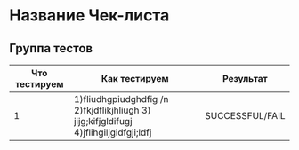 # Название Чек-листа
## Группа тестов
|Что тестируем | Как тестируем | Результат |
|------        |--------       |-----      |
|     1        | 1)fliudhgpiudghdfig         /n                   2)fkjdflikjhliugh                 3) jijg;kifjgldifugj 4)jflihgiljgidfgji;ldfj          |SUCCESSFUL/FAIL|


